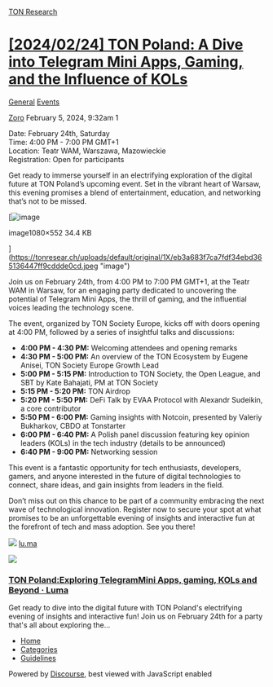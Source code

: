 [TON Research](/)

# [\[2024/02/24\] TON Poland: A Dive into Telegram Mini Apps, Gaming, and the Influence of KOLs](/t/2024-02-24-ton-poland-a-dive-into-telegram-mini-apps-gaming-and-the-influence-of-kols/269)

[General](/c/general/events/6)  [Events](/c/general/events/6) 

    

[Zoro](https://tonresear.ch/u/Zoro)   February 5, 2024, 9:32am  1

Date: February 24th, Saturday  
Time: 4:00 PM - 7:00 PM GMT+1  
Location: Teatr WAM, Warszawa, Mazowieckie  
Registration: Open for participants

Get ready to immerse yourself in an electrifying exploration of the digital future at TON Poland’s upcoming event. Set in the vibrant heart of Warsaw, this evening promises a blend of entertainment, education, and networking that’s not to be missed.

[![image](https://tonresear.ch/uploads/default/optimized/1X/eb3a683f7ca7fdf34ebd365136447ff9cddde0cd_2_690x352.jpeg)

image1080×552 34.4 KB

](https://tonresear.ch/uploads/default/original/1X/eb3a683f7ca7fdf34ebd365136447ff9cddde0cd.jpeg "image")

Join us on February 24th, from 4:00 PM to 7:00 PM GMT+1, at the Teatr WAM in Warsaw, for an engaging party dedicated to uncovering the potential of Telegram Mini Apps, the thrill of gaming, and the influential voices leading the technology scene.

The event, organized by TON Society Europe, kicks off with doors opening at 4:00 PM, followed by a series of insightful talks and discussions:

*   **4:00 PM - 4:30 PM:** Welcoming attendees and opening remarks
*   **4:30 PM - 5:00 PM:** An overview of the TON Ecosystem by Eugene Anisei, TON Society Europe Growth Lead
*   **5:00 PM - 5:15 PM:** Introduction to TON Society, the Open League, and SBT by Kate Bahajati, PM at TON Society
*   **5:15 PM - 5:20 PM:** TON Airdrop
*   **5:20 PM - 5:50 PM:** DeFi Talk by EVAA Protocol with Alexandr Sudeikin, a core contributor
*   **5:50 PM - 6:00 PM:** Gaming insights with Notcoin, presented by Valeriy Bukharkov, CBDO at Tonstarter
*   **6:00 PM - 6:40 PM:** A Polish panel discussion featuring key opinion leaders (KOLs) in the tech industry (details to be announced)
*   **6:40 PM - 9:00 PM:** Networking session

This event is a fantastic opportunity for tech enthusiasts, developers, gamers, and anyone interested in the future of digital technologies to connect, share ideas, and gain insights from leaders in the field.

Don’t miss out on this chance to be part of a community embracing the next wave of technological innovation. Register now to secure your spot at what promises to be an unforgettable evening of insights and interactive fun at the forefront of tech and mass adoption. See you there!

![](https://tonresear.ch/uploads/default/original/1X/f7bd4865ccbbbc3129ad20a172c4213f26ff5cf8.png) [lu.ma](https://lu.ma/jp5xn2cq)

![](https://tonresear.ch/uploads/default/optimized/1X/2b551bed3c562683b298ae336d4f54d7322053dc_2_690x361.png)

### [TON Poland:Exploring TelegramMini Apps, gaming, KOLs and Beyond · Luma](https://lu.ma/jp5xn2cq)

Get ready to dive into the digital future with TON Poland's electrifying evening of insights and interactive fun! Join us on February 24th for a party that's all about exploring the...

 

*   [Home](/)
*   [Categories](/categories)
*   [Guidelines](/guidelines)

Powered by [Discourse](https://www.discourse.org), best viewed with JavaScript enabled